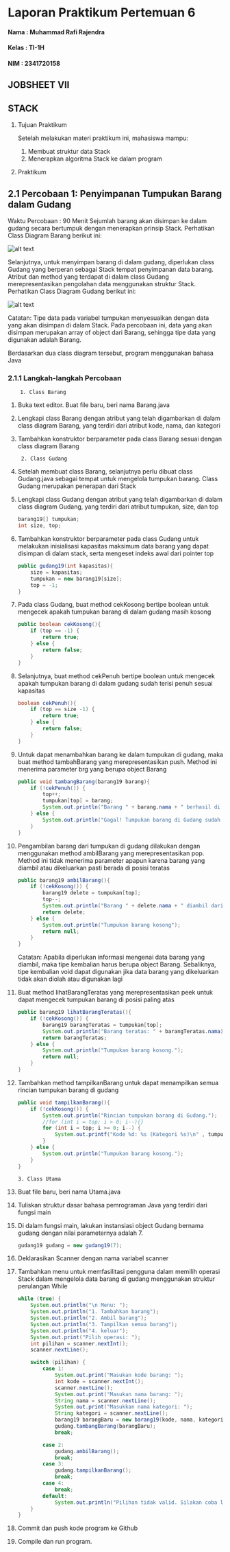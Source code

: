 # Laporan Praktikum Pertemuan 6
#### Nama    : Muhammad Rafi Rajendra
#### Kelas   : TI-1H
#### NIM     : 2341720158

## JOBSHEET VII
## STACK
1. Tujuan Praktikum 

    Setelah melakukan materi praktikum ini, mahasiswa mampu:
    1. Membuat struktur data Stack
    2. Menerapkan algoritma Stack ke dalam program
2. Praktikum
## 2.1 Percobaan 1: Penyimpanan Tumpukan Barang dalam Gudang
Waktu Percobaan : 90 Menit
Sejumlah barang akan disimpan ke dalam gudang secara bertumpuk dengan menerapkan prinsip 
Stack. Perhatikan Class Diagram Barang berikut ini:

![alt text](image.png)

Selanjutnya, untuk menyimpan barang di dalam gudang, diperlukan class Gudang yang berperan 
sebagai Stack tempat penyimpanan data barang. Atribut dan method yang terdapat di dalam class 
Gudang merepresentasikan pengolahan data menggunakan struktur Stack. Perhatikan Class Diagram 
Gudang berikut ini:

![alt text](image-1.png)

Catatan: Tipe data pada variabel tumpukan menyesuaikan dengan data yang akan disimpan di 
dalam Stack. Pada percobaan ini, data yang akan disimpan merupakan array of object dari Barang, 
sehingga tipe data yang digunakan adalah Barang.

Berdasarkan dua class diagram tersebut, program menggunakan bahasa Java

### 2.1.1 Langkah-langkah Percobaan

        1. Class Barang
1. Buka text editor. Buat file baru, beri nama Barang<NoAbsen>.java
2. Lengkapi class Barang dengan atribut yang telah digambarkan di dalam class diagram Barang, 
yang terdiri dari atribut kode, nama, dan kategori
3. Tambahkan konstruktor berparameter pada class Barang sesuai dengan class diagram Barang

        2. Class Gudang
4. Setelah membuat class Barang, selanjutnya perlu dibuat class Gudang<NoAbsen>.java sebagai 
tempat untuk mengelola tumpukan barang. Class Gudang merupakan penerapan dari Stack
5. Lengkapi class Gudang dengan atribut yang telah digambarkan di dalam class diagram Gudang, 
yang terdiri dari atribut tumpukan, size, dan top

    ```java
    barang19[] tumpukan;
    int size, top;
    ```
6. Tambahkan konstruktor berparameter pada class Gudang untuk melakukan inisialisasi kapasitas 
maksimum data barang yang dapat disimpan di dalam stack, serta mengeset indeks awal dari 
pointer top

    ```java
    public gudang19(int kapasitas){
        size = kapasitas;
        tumpukan = new barang19[size];
        top = -1;
    }
    ```
7. Pada class Gudang, buat method cekKosong bertipe boolean untuk mengecek apakah tumpukan 
barang di dalam gudang masih kosong

    ```java
    public boolean cekKosong(){
        if (top == -1) {
            return true;
        } else {
            return false;
        }
    }
    ```
8. Selanjutnya, buat method cekPenuh bertipe boolean untuk mengecek apakah tumpukan barang 
di dalam gudang sudah terisi penuh sesuai kapasitas

    ```java
    boolean cekPenuh(){
        if (top == size -1) {
            return true;
        } else {
            return false;
        }
    }
    ```
9. Untuk dapat menambahkan barang ke dalam tumpukan di gudang, maka buat method 
tambahBarang yang merepresentasikan push. Method ini menerima parameter brg yang berupa 
object Barang

    ```java
    public void tambangBarang(barang19 barang){
        if (!cekPenuh()) {
            top++;
            tumpukan[top] = barang;
            System.out.println("Barang " + barang.nama + " berhasil di tambahkan ke Gudang");
        } else {
            System.out.println("Gagal! Tumpukan barang di Gudang sudah penuh");
        }
    }
    ```
10. Pengambilan barang dari tumpukan di gudang dilakukan dengan menggunakan method 
ambilBarang yang merepresentasikan pop. Method ini tidak menerima parameter apapun karena 
barang yang diambil atau dikeluarkan pasti berada di posisi teratas

    ```java
    public barang19 ambilBarang(){
        if (!cekKosong()) {
            barang19 delete = tumpukan[top];
            top--;
            System.out.println("Barang " + delete.nama + " diambil dari Gudang.");
            return delete;
        } else {
            System.out.println("Tumpukan barang kosong");
            return null;
        }
    }
    ```
    Catatan: Apabila diperlukan informasi mengenai data barang yang diambil, maka tipe kembalian 
    harus berupa object Barang. Sebaliknya, tipe kembalian void dapat digunakan jika data barang 
    yang dikeluarkan tidak akan diolah atau digunakan lagi

11. Buat method lihatBarangTeratas yang merepresentasikan peek untuk dapat mengecek 
tumpukan barang di posisi paling atas

    ```java
    public barang19 lihatBarangTeratas(){
        if (!cekKosong()) {
            barang19 barangTeratas = tumpukan[top];
            System.out.println("Barang teratas: " + barangTeratas.nama);
            return barangTeratas;
        } else {
            System.out.println("Tumpukan barang kosong.");
            return null;
        }
    }
    ```
12. Tambahkan method tampilkanBarang untuk dapat menampilkan semua rincian tumpukan 
barang di gudang

    ```java
    public void tampilkanBarang(){
        if (!cekKosong()) {
            System.out.println("Rincian tumpukan barang di Gudang.");
            //for (int i = top; i > 0; i--){}
            for (int i = top; i >= 0; i--) {
                System.out.printf("Kode %d: %s (Kategori %s)\n" , tumpukan[i].kode, tumpukan[i].nama, tumpukan[i].kategori);
            }
        } else {
            System.out.println("Tumpukan barang kosong.");
        }
    }
    ```
        3. Class Utama
13. Buat file baru, beri nama Utama<NoAbsen>.java
14. Tuliskan struktur dasar bahasa pemrograman Java yang terdiri dari fungsi main
15. Di dalam fungsi main, lakukan instansiasi object Gudang bernama gudang dengan nilai 
parameternya adalah 7.

    ```java
    gudang19 gudang = new gudang19(7);
    ```
16. Deklarasikan Scanner dengan nama variabel scanner
17. Tambahkan menu untuk memfasilitasi pengguna dalam memilih operasi Stack dalam mengelola 
data barang di gudang menggunakan struktur perulangan While

    ```java
    while (true) {
        System.out.println("\n Menu: ");
        System.out.println("1. Tambahkan barang");
        System.out.println("2. Ambil barang");
        System.out.println("3. Tampilkan semua barang");
        System.out.println("4. keluar");
        System.out.print("Pilih operasi: ");
        int pilihan = scanner.nextInt();
        scanner.nextLine();

        switch (pilihan) {
            case 1:
                System.out.print("Masukan kode barang: ");
                int kode = scanner.nextInt();
                scanner.nextLine();
                System.out.print("Masukan nama barang: ");
                String nama = scanner.nextLine();
                System.out.print("Masukkan nama kategori: ");
                String kategori = scanner.nextLine();
                barang19 barangBaru = new barang19(kode, nama, kategori);
                gudang.tambangBarang(barangBaru);
                break;

            case 2:
                gudang.ambilBarang();
                break;
            case 3:
                gudang.tampilkanBarang();
                break;
            case 4:
                break;
            default:
                System.out.println("Pilihan tidak valid. Silakan coba lagi.");
        }
    }
    ```
18. Commit dan push kode program ke Github
19. Compile dan run program.